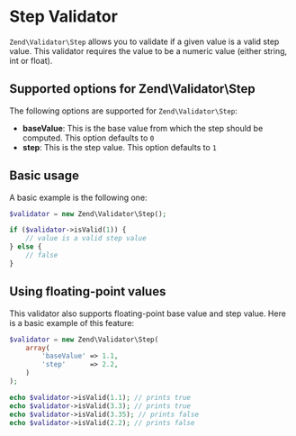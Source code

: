 # Step Validator

`Zend\Validator\Step` allows you to validate if a given value is a valid step value. This validator
requires the value to be a numeric value (either string, int or float).

## Supported options for Zend\\Validator\\Step

The following options are supported for `Zend\Validator\Step`:

- **baseValue**: This is the base value from which the step should be computed. This option defaults
to `0`
- **step**: This is the step value. This option defaults to `1`

## Basic usage

A basic example is the following one:

```php
$validator = new Zend\Validator\Step();

if ($validator->isValid(1)) {
    // value is a valid step value
} else {
    // false
}
```

## Using floating-point values

This validator also supports floating-point base value and step value. Here is a basic example of
this feature:

```php
$validator = new Zend\Validator\Step(
    array(
        'baseValue' => 1.1,
        'step'      => 2.2,
    )
);

echo $validator->isValid(1.1); // prints true
echo $validator->isValid(3.3); // prints true
echo $validator->isValid(3.35); // prints false
echo $validator->isValid(2.2); // prints false
```
